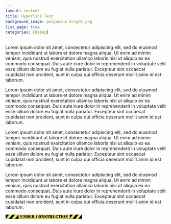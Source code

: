 ```yaml
---
layout: content
title: Hyperlink Test
background_image: polyomino bright.png
list_page: true
categories: [debug]
---
```


<p class="free" style="--top: 10px; --left: 10px; --width: 101px; --text-align: center; --font: basic; --color: rgb(37, 65, 37);" data-url="/">
    Lorem ipsum dolor sit amet, consectetur adipiscing elit, sed do eiusmod tempor incididunt ut labore et dolore magna aliqua. Ut enim ad minim veniam, quis nostrud exercitation ullamco laboris nisi ut aliquip ex ea commodo consequat. Duis aute irure dolor in reprehenderit in voluptate velit esse cillum dolore eu fugiat nulla pariatur. Excepteur sint occaecat cupidatat non proident, sunt in culpa qui officia deserunt mollit anim id est laborum.
</p>
<p class="free" style="--top: 40px; --left: 150px; --width: 261px; --text-align: left; --font: basic; --color: rgb(34, 34, 71);">
    Lorem ipsum dolor sit amet, consectetur adipiscing elit, sed do eiusmod tempor incididunt ut labore et dolore magna aliqua. Ut enim ad minim veniam, quis nostrud exercitation ullamco laboris nisi ut aliquip ex ea commodo consequat. Duis aute irure dolor in reprehenderit in voluptate velit esse cillum dolore eu fugiat nulla pariatur. Excepteur sint occaecat cupidatat non proident, sunt in culpa qui officia deserunt mollit anim id est laborum.
</p>
<p class="free" style="--top: 60px; --left: 80px; --width: 151px; --text-align: center; --font: basic; --color: rgb(75, 35, 35);" data-url="/">
    Lorem ipsum dolor sit amet, consectetur adipiscing elit, sed do eiusmod tempor incididunt ut labore et dolore magna aliqua. Ut enim ad minim veniam, quis nostrud exercitation ullamco laboris nisi ut aliquip ex ea commodo consequat. Duis aute irure dolor in reprehenderit in voluptate velit esse cillum dolore eu fugiat nulla pariatur. Excepteur sint occaecat cupidatat non proident, sunt in culpa qui officia deserunt mollit anim id est laborum.
</p>
<p class="free" style="--top: 200px; --left: 120px; --width: 61px; --text-align: right; --font: basic; --color: rgb(61, 61, 61);" data-url="/">
    Lorem ipsum dolor sit amet, consectetur adipiscing elit, sed do eiusmod tempor incididunt ut labore et dolore magna aliqua. Ut enim ad minim veniam, quis nostrud exercitation ullamco laboris nisi ut aliquip ex ea commodo consequat. Duis aute irure dolor in reprehenderit in voluptate velit esse cillum dolore eu fugiat nulla pariatur. Excepteur sint occaecat cupidatat non proident, sunt in culpa qui officia deserunt mollit anim id est laborum.
</p>
<p class="image free" style="--top: 500px; --right: 10px;" data-url="/">
    <img src="/resources/images/under construction.png">
</p>
